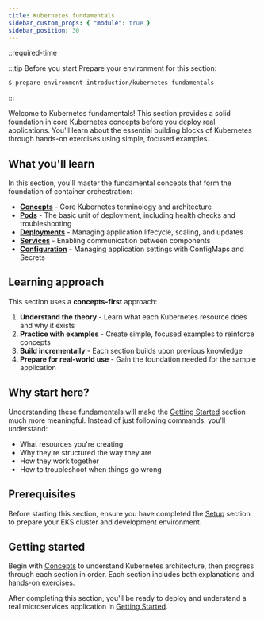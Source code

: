 ```yaml
---
title: Kubernetes fundamentals
sidebar_custom_props: { "module": true }
sidebar_position: 30
---
```


::required-time

:::tip Before you start
Prepare your environment for this section:

```bash timeout=300 wait=10
$ prepare-environment introduction/kubernetes-fundamentals
```

:::

Welcome to Kubernetes fundamentals! This section provides a solid foundation in core Kubernetes concepts before you deploy real applications. You'll learn about the essential building blocks of Kubernetes through hands-on exercises using simple, focused examples.

## What you'll learn

In this section, you'll master the fundamental concepts that form the foundation of container orchestration:

- **[Concepts](./concepts)** - Core Kubernetes terminology and architecture
- **[Pods](./pods)** - The basic unit of deployment, including health checks and troubleshooting
- **[Deployments](./deployments)** - Managing application lifecycle, scaling, and updates
- **[Services](./services)** - Enabling communication between components
- **[Configuration](./configuration)** - Managing application settings with ConfigMaps and Secrets

## Learning approach

This section uses a **concepts-first** approach:

1. **Understand the theory** - Learn what each Kubernetes resource does and why it exists
2. **Practice with examples** - Create simple, focused examples to reinforce concepts
3. **Build incrementally** - Each section builds upon previous knowledge
4. **Prepare for real-world use** - Gain the foundation needed for the sample application

## Why start here?

Understanding these fundamentals will make the [Getting Started](../getting-started) section much more meaningful. Instead of just following commands, you'll understand:

- What resources you're creating
- Why they're structured the way they are
- How they work together
- How to troubleshoot when things go wrong

## Prerequisites

Before starting this section, ensure you have completed the [Setup](../setup) section to prepare your EKS cluster and development environment.

## Getting started

Begin with [Concepts](./concepts) to understand Kubernetes architecture, then progress through each section in order. Each section includes both explanations and hands-on exercises.

After completing this section, you'll be ready to deploy and understand a real microservices application in [Getting Started](../getting-started).